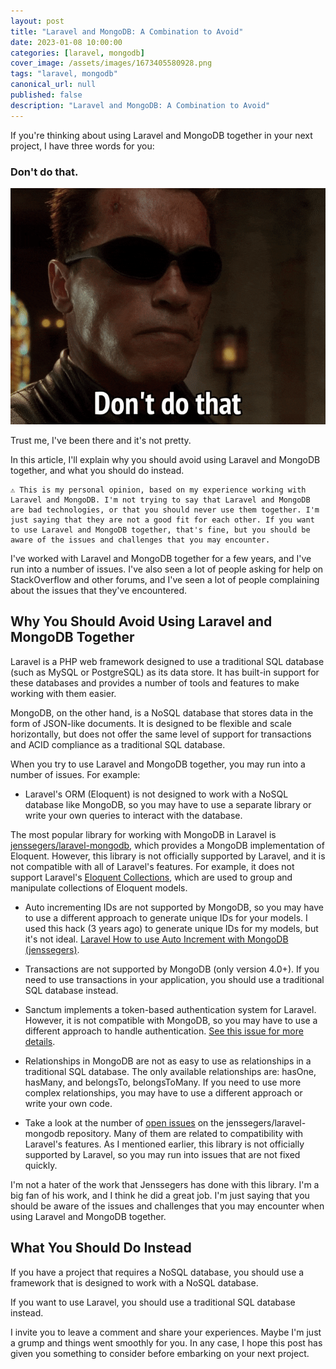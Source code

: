 ```yaml
---
layout: post
title: "Laravel and MongoDB: A Combination to Avoid"
date: 2023-01-08 10:00:00
categories: [laravel, mongodb]
cover_image: /assets/images/1673405580928.png
tags: "laravel, mongodb"
canonical_url: null
published: false
description: "Laravel and MongoDB: A Combination to Avoid"
---
```


If you're thinking about using Laravel and MongoDB together in your next project, I have three words for you:

### Don't do that.

![](/assets/images/1673405581160.gif)

Trust me, I've been there and it's not pretty.

In this article, I'll explain why you should avoid using Laravel and MongoDB together, and what you should do instead.

```
⚠️ This is my personal opinion, based on my experience working with Laravel and MongoDB. I'm not trying to say that Laravel and MongoDB are bad technologies, or that you should never use them together. I'm just saying that they are not a good fit for each other. If you want to use Laravel and MongoDB together, that's fine, but you should be aware of the issues and challenges that you may encounter.
```

I've worked with Laravel and MongoDB together for a few years, and I've run into a number of issues. I've also seen a lot of people asking for help on StackOverflow and other forums, and I've seen a lot of people complaining about the issues that they've encountered.

## Why You Should Avoid Using Laravel and MongoDB Together

Laravel is a PHP web framework designed to use a traditional SQL database (such as MySQL or PostgreSQL) as its data store. It has built-in support for these databases and provides a number of tools and features to make working with them easier.

MongoDB, on the other hand, is a NoSQL database that stores data in the form of JSON-like documents. It is designed to be flexible and scale horizontally, but does not offer the same level of support for transactions and ACID compliance as a traditional SQL database.

When you try to use Laravel and MongoDB together, you may run into a number of issues. For example:

- Laravel's ORM (Eloquent) is not designed to work with a NoSQL database like MongoDB, so you may have to use a separate library or write your own queries to interact with the database.

The most popular library for working with MongoDB in Laravel is [jenssegers/laravel-mongodb](jensegers/laravel-mongodb), which provides a MongoDB implementation of Eloquent. However, this library is not officially supported by Laravel, and it is not compatible with all of Laravel's features.
For example, it does not support Laravel's [Eloquent Collections](https://laravel.com/docs/8.x/eloquent-collections), which are used to group and manipulate collections of Eloquent models.

- Auto incrementing IDs are not supported by MongoDB, so you may have to use a different approach to generate unique IDs for your models. I used this hack (3 years ago) to generate unique IDs for my models, but it's not ideal. [Laravel How to use Auto Increment with MongoDB (jenssegers)](https://gist.github.com/Ademking/ef99bb8abf04afda6baabd5fc5d22659).

- Transactions are not supported by MongoDB (only version 4.0+). If you need to use transactions in your application, you should use a traditional SQL database instead.

- Sanctum implements a token-based authentication system for Laravel. However, it is not compatible with MongoDB, so you may have to use a different approach to handle authentication. [See this issue for more details](https://github.com/jenssegers/laravel-mongodb/issues/2233).

- Relationships in MongoDB are not as easy to use as relationships in a traditional SQL database. The only available relationships are: hasOne, hasMany, and belongsTo, belongsToMany. If you need to use more complex relationships, you may have to use a different approach or write your own code.

- Take a look at the number of [open issues](https://github.com/jenssegers/laravel-mongodb/issues) on the jenssegers/laravel-mongodb repository. Many of them are related to compatibility with Laravel's features. As I mentioned earlier, this library is not officially supported by Laravel, so you may run into issues that are not fixed quickly.

I'm not a hater of the work that Jenssegers has done with this library. I'm a big fan of his work, and I think he did a great job. I'm just saying that you should be aware of the issues and challenges that you may encounter when using Laravel and MongoDB together.

## What You Should Do Instead

If you have a project that requires a NoSQL database, you should use a framework that is designed to work with a NoSQL database.

If you want to use Laravel, you should use a traditional SQL database instead.

I invite you to leave a comment and share your experiences. Maybe I'm just a grump and things went smoothly for you. In any case, I hope this post has given you something to consider before embarking on your next project.
